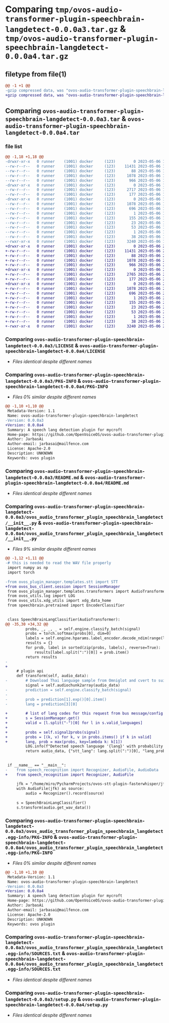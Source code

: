 # Comparing `tmp/ovos-audio-transformer-plugin-speechbrain-langdetect-0.0.0a3.tar.gz` & `tmp/ovos-audio-transformer-plugin-speechbrain-langdetect-0.0.0a4.tar.gz`

## filetype from file(1)

```diff
@@ -1 +1 @@
-gzip compressed data, was "ovos-audio-transformer-plugin-speechbrain-langdetect-0.0.0a3.tar", last modified: Sat May  6 15:30:12 2023, max compression
+gzip compressed data, was "ovos-audio-transformer-plugin-speechbrain-langdetect-0.0.0a4.tar", last modified: Sat May  6 22:22:34 2023, max compression
```

## Comparing `ovos-audio-transformer-plugin-speechbrain-langdetect-0.0.0a3.tar` & `ovos-audio-transformer-plugin-speechbrain-langdetect-0.0.0a4.tar`

### file list

```diff
@@ -1,18 +1,18 @@
-drwxr-xr-x   0 runner    (1001) docker     (123)        0 2023-05-06 15:30:12.300483 ovos-audio-transformer-plugin-speechbrain-langdetect-0.0.0a3/
--rw-r--r--   0 runner    (1001) docker     (123)    11431 2023-05-06 15:30:05.000000 ovos-audio-transformer-plugin-speechbrain-langdetect-0.0.0a3/LICENSE
--rw-r--r--   0 runner    (1001) docker     (123)       88 2023-05-06 15:30:05.000000 ovos-audio-transformer-plugin-speechbrain-langdetect-0.0.0a3/MANIFEST.in
--rw-r--r--   0 runner    (1001) docker     (123)     1078 2023-05-06 15:30:12.300483 ovos-audio-transformer-plugin-speechbrain-langdetect-0.0.0a3/PKG-INFO
--rw-r--r--   0 runner    (1001) docker     (123)      966 2023-05-06 15:30:05.000000 ovos-audio-transformer-plugin-speechbrain-langdetect-0.0.0a3/README.md
-drwxr-xr-x   0 runner    (1001) docker     (123)        0 2023-05-06 15:30:12.300483 ovos-audio-transformer-plugin-speechbrain-langdetect-0.0.0a3/ovos_audio_transformer_plugin_speechbrain_langdetect/
--rw-r--r--   0 runner    (1001) docker     (123)     2717 2023-05-06 15:30:05.000000 ovos-audio-transformer-plugin-speechbrain-langdetect-0.0.0a3/ovos_audio_transformer_plugin_speechbrain_langdetect/__init__.py
--rw-r--r--   0 runner    (1001) docker     (123)      177 2023-05-06 15:30:07.000000 ovos-audio-transformer-plugin-speechbrain-langdetect-0.0.0a3/ovos_audio_transformer_plugin_speechbrain_langdetect/version.py
-drwxr-xr-x   0 runner    (1001) docker     (123)        0 2023-05-06 15:30:12.300483 ovos-audio-transformer-plugin-speechbrain-langdetect-0.0.0a3/ovos_audio_transformer_plugin_speechbrain_langdetect.egg-info/
--rw-r--r--   0 runner    (1001) docker     (123)     1078 2023-05-06 15:30:12.000000 ovos-audio-transformer-plugin-speechbrain-langdetect-0.0.0a3/ovos_audio_transformer_plugin_speechbrain_langdetect.egg-info/PKG-INFO
--rw-r--r--   0 runner    (1001) docker     (123)      696 2023-05-06 15:30:12.000000 ovos-audio-transformer-plugin-speechbrain-langdetect-0.0.0a3/ovos_audio_transformer_plugin_speechbrain_langdetect.egg-info/SOURCES.txt
--rw-r--r--   0 runner    (1001) docker     (123)        1 2023-05-06 15:30:12.000000 ovos-audio-transformer-plugin-speechbrain-langdetect-0.0.0a3/ovos_audio_transformer_plugin_speechbrain_langdetect.egg-info/dependency_links.txt
--rw-r--r--   0 runner    (1001) docker     (123)      155 2023-05-06 15:30:12.000000 ovos-audio-transformer-plugin-speechbrain-langdetect-0.0.0a3/ovos_audio_transformer_plugin_speechbrain_langdetect.egg-info/entry_points.txt
--rw-r--r--   0 runner    (1001) docker     (123)       23 2023-05-06 15:30:12.000000 ovos-audio-transformer-plugin-speechbrain-langdetect-0.0.0a3/ovos_audio_transformer_plugin_speechbrain_langdetect.egg-info/requires.txt
--rw-r--r--   0 runner    (1001) docker     (123)       53 2023-05-06 15:30:12.000000 ovos-audio-transformer-plugin-speechbrain-langdetect-0.0.0a3/ovos_audio_transformer_plugin_speechbrain_langdetect.egg-info/top_level.txt
--rw-r--r--   0 runner    (1001) docker     (123)        1 2023-05-06 15:30:12.000000 ovos-audio-transformer-plugin-speechbrain-langdetect-0.0.0a3/ovos_audio_transformer_plugin_speechbrain_langdetect.egg-info/zip-safe
--rw-r--r--   0 runner    (1001) docker     (123)       38 2023-05-06 15:30:12.300483 ovos-audio-transformer-plugin-speechbrain-langdetect-0.0.0a3/setup.cfg
--rwxr-xr-x   0 runner    (1001) docker     (123)     3240 2023-05-06 15:30:05.000000 ovos-audio-transformer-plugin-speechbrain-langdetect-0.0.0a3/setup.py
+drwxr-xr-x   0 runner    (1001) docker     (123)        0 2023-05-06 22:22:34.051093 ovos-audio-transformer-plugin-speechbrain-langdetect-0.0.0a4/
+-rw-r--r--   0 runner    (1001) docker     (123)    11431 2023-05-06 22:22:21.000000 ovos-audio-transformer-plugin-speechbrain-langdetect-0.0.0a4/LICENSE
+-rw-r--r--   0 runner    (1001) docker     (123)       88 2023-05-06 22:22:21.000000 ovos-audio-transformer-plugin-speechbrain-langdetect-0.0.0a4/MANIFEST.in
+-rw-r--r--   0 runner    (1001) docker     (123)     1078 2023-05-06 22:22:34.051093 ovos-audio-transformer-plugin-speechbrain-langdetect-0.0.0a4/PKG-INFO
+-rw-r--r--   0 runner    (1001) docker     (123)      966 2023-05-06 22:22:21.000000 ovos-audio-transformer-plugin-speechbrain-langdetect-0.0.0a4/README.md
+drwxr-xr-x   0 runner    (1001) docker     (123)        0 2023-05-06 22:22:34.051093 ovos-audio-transformer-plugin-speechbrain-langdetect-0.0.0a4/ovos_audio_transformer_plugin_speechbrain_langdetect/
+-rw-r--r--   0 runner    (1001) docker     (123)     2765 2023-05-06 22:22:21.000000 ovos-audio-transformer-plugin-speechbrain-langdetect-0.0.0a4/ovos_audio_transformer_plugin_speechbrain_langdetect/__init__.py
+-rw-r--r--   0 runner    (1001) docker     (123)      177 2023-05-06 22:22:28.000000 ovos-audio-transformer-plugin-speechbrain-langdetect-0.0.0a4/ovos_audio_transformer_plugin_speechbrain_langdetect/version.py
+drwxr-xr-x   0 runner    (1001) docker     (123)        0 2023-05-06 22:22:34.051093 ovos-audio-transformer-plugin-speechbrain-langdetect-0.0.0a4/ovos_audio_transformer_plugin_speechbrain_langdetect.egg-info/
+-rw-r--r--   0 runner    (1001) docker     (123)     1078 2023-05-06 22:22:33.000000 ovos-audio-transformer-plugin-speechbrain-langdetect-0.0.0a4/ovos_audio_transformer_plugin_speechbrain_langdetect.egg-info/PKG-INFO
+-rw-r--r--   0 runner    (1001) docker     (123)      696 2023-05-06 22:22:34.000000 ovos-audio-transformer-plugin-speechbrain-langdetect-0.0.0a4/ovos_audio_transformer_plugin_speechbrain_langdetect.egg-info/SOURCES.txt
+-rw-r--r--   0 runner    (1001) docker     (123)        1 2023-05-06 22:22:33.000000 ovos-audio-transformer-plugin-speechbrain-langdetect-0.0.0a4/ovos_audio_transformer_plugin_speechbrain_langdetect.egg-info/dependency_links.txt
+-rw-r--r--   0 runner    (1001) docker     (123)      155 2023-05-06 22:22:33.000000 ovos-audio-transformer-plugin-speechbrain-langdetect-0.0.0a4/ovos_audio_transformer_plugin_speechbrain_langdetect.egg-info/entry_points.txt
+-rw-r--r--   0 runner    (1001) docker     (123)       23 2023-05-06 22:22:33.000000 ovos-audio-transformer-plugin-speechbrain-langdetect-0.0.0a4/ovos_audio_transformer_plugin_speechbrain_langdetect.egg-info/requires.txt
+-rw-r--r--   0 runner    (1001) docker     (123)       53 2023-05-06 22:22:33.000000 ovos-audio-transformer-plugin-speechbrain-langdetect-0.0.0a4/ovos_audio_transformer_plugin_speechbrain_langdetect.egg-info/top_level.txt
+-rw-r--r--   0 runner    (1001) docker     (123)        1 2023-05-06 22:22:33.000000 ovos-audio-transformer-plugin-speechbrain-langdetect-0.0.0a4/ovos_audio_transformer_plugin_speechbrain_langdetect.egg-info/zip-safe
+-rw-r--r--   0 runner    (1001) docker     (123)       38 2023-05-06 22:22:34.051093 ovos-audio-transformer-plugin-speechbrain-langdetect-0.0.0a4/setup.cfg
+-rwxr-xr-x   0 runner    (1001) docker     (123)     3240 2023-05-06 22:22:21.000000 ovos-audio-transformer-plugin-speechbrain-langdetect-0.0.0a4/setup.py
```

### Comparing `ovos-audio-transformer-plugin-speechbrain-langdetect-0.0.0a3/LICENSE` & `ovos-audio-transformer-plugin-speechbrain-langdetect-0.0.0a4/LICENSE`

 * *Files identical despite different names*

### Comparing `ovos-audio-transformer-plugin-speechbrain-langdetect-0.0.0a3/PKG-INFO` & `ovos-audio-transformer-plugin-speechbrain-langdetect-0.0.0a4/PKG-INFO`

 * *Files 0% similar despite different names*

```diff
@@ -1,10 +1,10 @@
 Metadata-Version: 1.1
 Name: ovos-audio-transformer-plugin-speechbrain-langdetect
-Version: 0.0.0a3
+Version: 0.0.0a4
 Summary: A speech lang detection plugin for mycroft
 Home-page: https://github.com/OpenVoiceOS/ovos-audio-transformer-plugin-speechbrain-langdetect
 Author: JarbasAi
 Author-email: jarbasai@mailfence.com
 License: Apache-2.0
 Description: UNKNOWN
 Keywords: ovos plugin
```

### Comparing `ovos-audio-transformer-plugin-speechbrain-langdetect-0.0.0a3/README.md` & `ovos-audio-transformer-plugin-speechbrain-langdetect-0.0.0a4/README.md`

 * *Files identical despite different names*

### Comparing `ovos-audio-transformer-plugin-speechbrain-langdetect-0.0.0a3/ovos_audio_transformer_plugin_speechbrain_langdetect/__init__.py` & `ovos-audio-transformer-plugin-speechbrain-langdetect-0.0.0a4/ovos_audio_transformer_plugin_speechbrain_langdetect/__init__.py`

 * *Files 9% similar despite different names*

```diff
@@ -1,12 +1,11 @@
-# this is needed to read the WAV file properly
 import numpy as np
 import torch
 
-from ovos_plugin_manager.templates.stt import STT
+from ovos_bus_client.session import SessionManager
 from ovos_plugin_manager.templates.transformers import AudioTransformer
 from ovos_utils.log import LOG
 from ovos_utils.xdg_utils import xdg_data_home
 from speechbrain.pretrained import EncoderClassifier
 
 
 class SpeechBrainLangClassifier(AudioTransformer):
@@ -35,30 +34,32 @@
         probs, _, _, _ = self.engine.classify_batch(signal)
         probs = torch.softmax(probs[0], dim=0)
         labels = self.engine.hparams.label_encoder.decode_ndim(range(len(probs)))
         results = {}
         for prob, label in sorted(zip(probs, labels), reverse=True):
             results[label.split(":")[0]] = prob.item()
         return results
-    
+
     # plugin api
     def transform(self, audio_data):
-        # Download Thai language sample from Omniglot and cvert to suitable form
         signal = self.audiochunk2array(audio_data)
-        prediction = self.engine.classify_batch(signal)
-
-        prob = prediction[1].exp()[0].item()
-        lang = prediction[3][0]
 
+        # list of lang codes for this request from bus message/config
+        s = SessionManager.get()
+        valid = [l.split("-")[0] for l in s.valid_languages]
+
+        probs = self.signal2probs(signal)
+        probs = [(k, v) for k, v in probs.items() if k in valid]
+        lang, prob = max(probs, key=lambda k: k[1])
         LOG.info(f"Detected speech language '{lang}' with probability {prob}")
         return audio_data, {"stt_lang": lang.split(":")[0], "lang_probability": prob}
 
 
 if __name__ == "__main__":
-    from speech_recognition import Recognizer, AudioFile, AudioData
+    from speech_recognition import Recognizer, AudioFile
 
     jfk = "/home/miro/PycharmProjects/ovos-stt-plugin-fasterwhisper/jfk.wav"
     with AudioFile(jfk) as source:
         audio = Recognizer().record(source)
 
     s = SpeechBrainLangClassifier()
     s.transform(audio.get_wav_data())
```

### Comparing `ovos-audio-transformer-plugin-speechbrain-langdetect-0.0.0a3/ovos_audio_transformer_plugin_speechbrain_langdetect.egg-info/PKG-INFO` & `ovos-audio-transformer-plugin-speechbrain-langdetect-0.0.0a4/ovos_audio_transformer_plugin_speechbrain_langdetect.egg-info/PKG-INFO`

 * *Files 0% similar despite different names*

```diff
@@ -1,10 +1,10 @@
 Metadata-Version: 1.1
 Name: ovos-audio-transformer-plugin-speechbrain-langdetect
-Version: 0.0.0a3
+Version: 0.0.0a4
 Summary: A speech lang detection plugin for mycroft
 Home-page: https://github.com/OpenVoiceOS/ovos-audio-transformer-plugin-speechbrain-langdetect
 Author: JarbasAi
 Author-email: jarbasai@mailfence.com
 License: Apache-2.0
 Description: UNKNOWN
 Keywords: ovos plugin
```

### Comparing `ovos-audio-transformer-plugin-speechbrain-langdetect-0.0.0a3/ovos_audio_transformer_plugin_speechbrain_langdetect.egg-info/SOURCES.txt` & `ovos-audio-transformer-plugin-speechbrain-langdetect-0.0.0a4/ovos_audio_transformer_plugin_speechbrain_langdetect.egg-info/SOURCES.txt`

 * *Files identical despite different names*

### Comparing `ovos-audio-transformer-plugin-speechbrain-langdetect-0.0.0a3/setup.py` & `ovos-audio-transformer-plugin-speechbrain-langdetect-0.0.0a4/setup.py`

 * *Files identical despite different names*

